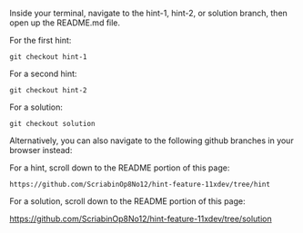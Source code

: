 Inside your terminal, navigate to the hint-1, hint-2, or solution branch, then open up the README.md file.

For the first hint:

```
git checkout hint-1
```

For a second hint:

```
git checkout hint-2
```

For a solution:

```
git checkout solution
```

Alternatively, you can also navigate to the following github branches in your browser instead:

For a hint, scroll down to the README portion of this page:

```
https://github.com/ScriabinOp8No12/hint-feature-11xdev/tree/hint
```

For a solution, scroll down to the README portion of this page:

https://github.com/ScriabinOp8No12/hint-feature-11xdev/tree/solution